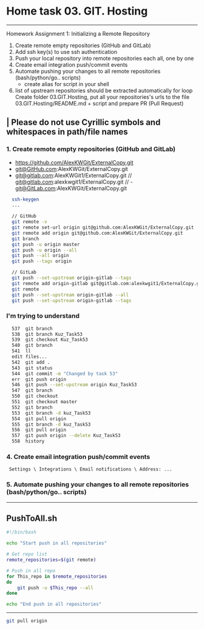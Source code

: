 # Home task 03. GIT. Hosting
-----------------------------------------------------------------------------
Homework Assignment 1: Initializing a Remote Repository
1. Create remote empty repositories (GitHub and GitLab)
2. Add ssh key(s) to use ssh authentication
3. Push your local repository into remote repositories each all, one by one
4. Create email integration push/commit events
5. Automate pushing your changes to all remote repositories (bash/python/go.. scripts)
   * create alias for script in your shell
6. list of upstream repositories should be extracted automatically for loop
Create folder 03.GIT.Hosting, put all your repositories's urls to the file 03.GIT.Hosting/README.md + script and prepare PR (Pull Request)

| Please do not use Cyrillic symbols and whitespaces in path/file names
-----------------------------------------------------------------------------

### 1. Create remote empty repositories (GitHub and GitLab)
- https://github.com/AlexKWGit/ExternalCopy.git
- git@GitHub.com:AlexKWGit/ExternalCopy.git
- git@gitlab.com:AlexKWGit1/ExternalCopy.git // git@gitlab.com:alexkwgit1/ExternalCopy.git // - git@GitLab.com:AlexKWGit/ExternalCopy.git

```bash
  ssh-keygen
  ...
  
  // GitHub
  git remote -v
  git remote set-url origin git@github.com:AlexKWGit/ExternalCopy.git
  git remote add origin git@github.com:AlexKWGit/ExternalCopy.git
  git branch
  git push -u origin master
  git push -u origin --all
  git push --all origin
  git push --tags origin

  // GitLab
  git push --set-upstream origin-gitlab --tags
  git remote add origin-gitlab git@gitlab.com:alexkwgit1/ExternalCopy.git
  git remote
  git push --set-upstream origin-gitlab --all
  git push --set-upstream origin-gitlab --tags
```

###  I'm trying to understand
```bash
  537  git branch
  538  git branch Kuz_Task53
  539  git checkout Kuz_Task53
  540  git branch
  541  ll
  edit files...
  542  git add .
  543  git status
  544  git commit -m "Changed by task 53"
  err  git push origin
  546  git push --set-upstream origin Kuz_Task53
  547  git branch
  550  git checkout
  551  git checkout master
  552  git branch
  553  git branch -d kuz_Task53
  554  git pull origin
  555  git branch -d kuz_Task53
  556  git pull origin
  557  git push origin --delete Kuz_Task53
  558  history
```

### 4. Create email integration push/commit events
     Settings \ Integrations \ Email notifications \ Address: ...

### 5. Automate pushing your changes to all remote repositories (bash/python/go.. scripts)
--------------------------------------
PushToAll.sh
--------------------------------------
```bash
#!/bin/bash

echo "Start push in all repositories"

# Get repo list  
remote_repositories=$(git remote)

# Push in all repo
for This_repo in $remote_repositories
do
    git push -u $This_repo --all
done

echo "End push in all repositories"
```
--------------------------------------

```bash
git pull origin
```